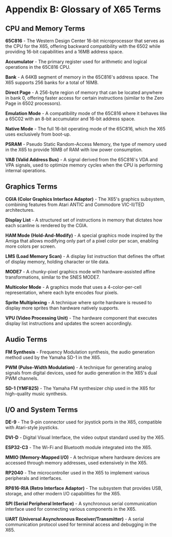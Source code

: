 # Appendix B: Glossary of X65 Terms

## CPU and Memory Terms

**65C816** - The Western Design Center 16-bit microprocessor that serves as the CPU for the X65, offering backward compatibility with the 6502 while providing 16-bit capabilities and a 16MB address space.

**Accumulator** - The primary register used for arithmetic and logical operations in the 65C816 CPU.

**Bank** - A 64KB segment of memory in the 65C816's address space. The X65 supports 256 banks for a total of 16MB.

**Direct Page** - A 256-byte region of memory that can be located anywhere in bank 0, offering faster access for certain instructions (similar to the Zero Page in 6502 processors).

**Emulation Mode** - A compatibility mode of the 65C816 where it behaves like a 65C02 with an 8-bit accumulator and 16-bit address space.

**Native Mode** - The full 16-bit operating mode of the 65C816, which the X65 uses exclusively from boot-up.

**PSRAM** - Pseudo Static Random-Access Memory, the type of memory used in the X65 to provide 16MB of RAM with low power consumption.

**VAB (Valid Address Bus)** - A signal derived from the 65C816's VDA and VPA signals, used to optimize memory cycles when the CPU is performing internal operations.

## Graphics Terms

**CGIA (Color Graphics Interface Adaptor)** - The X65's graphics subsystem, combining features from Atari ANTIC and Commodore VIC-II/TED architectures.

**Display List** - A structured set of instructions in memory that dictates how each scanline is rendered by the CGIA.

**HAM Mode (Hold-And-Modify)** - A special graphics mode inspired by the Amiga that allows modifying only part of a pixel color per scan, enabling more colors per screen.

**LMS (Load Memory Scan)** - A display list instruction that defines the offset of display memory, holding character or tile data.

**MODE7** - A chunky-pixel graphics mode with hardware-assisted affine transformations, similar to the SNES MODE7.

**Multicolor Mode** - A graphics mode that uses a 4-color-per-cell representation, where each byte encodes four pixels.

**Sprite Multiplexing** - A technique where sprite hardware is reused to display more sprites than hardware natively supports.

**VPU (Video Processing Unit)** - The hardware component that executes display list instructions and updates the screen accordingly.

## Audio Terms

**FM Synthesis** - Frequency Modulation synthesis, the audio generation method used by the Yamaha SD-1 in the X65.

**PWM (Pulse-Width Modulation)** - A technique for generating analog signals from digital devices, used for audio generation in the X65's dual PWM channels.

**SD-1 (YMF825)** - The Yamaha FM synthesizer chip used in the X65 for high-quality music synthesis.

## I/O and System Terms

**DE-9** - The 9-pin connector used for joystick ports in the X65, compatible with Atari-style joysticks.

**DVI-D** - Digital Visual Interface, the video output standard used by the X65.

**ESP32-C3** - The Wi-Fi and Bluetooth module integrated into the X65.

**MMIO (Memory-Mapped I/O)** - A technique where hardware devices are accessed through memory addresses, used extensively in the X65.

**RP2040** - The microcontroller used in the X65 to implement various peripherals and interfaces.

**RP816-RIA (Retro Interface Adaptor)** - The subsystem that provides USB, storage, and other modern I/O capabilities for the X65.

**SPI (Serial Peripheral Interface)** - A synchronous serial communication interface used for connecting various components in the X65.

**UART (Universal Asynchronous Receiver/Transmitter)** - A serial communication protocol used for terminal access and debugging in the X65.
